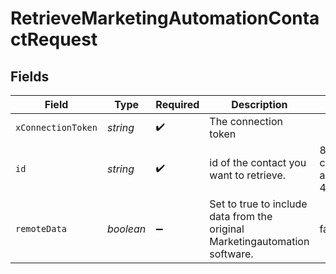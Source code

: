 # RetrieveMarketingAutomationContactRequest


## Fields

| Field                                                                       | Type                                                                        | Required                                                                    | Description                                                                 | Example                                                                     |
| --------------------------------------------------------------------------- | --------------------------------------------------------------------------- | --------------------------------------------------------------------------- | --------------------------------------------------------------------------- | --------------------------------------------------------------------------- |
| `xConnectionToken`                                                          | *string*                                                                    | :heavy_check_mark:                                                          | The connection token                                                        |                                                                             |
| `id`                                                                        | *string*                                                                    | :heavy_check_mark:                                                          | id of the contact you want to retrieve.                                     | 801f9ede-c698-4e66-a7fc-48d19eebaa4f                                        |
| `remoteData`                                                                | *boolean*                                                                   | :heavy_minus_sign:                                                          | Set to true to include data from the original Marketingautomation software. | false                                                                       |